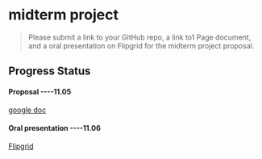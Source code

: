 # midterm project

> Please submit a link to your GitHub repo, a link to1 Page document, and a oral presentation on Flipgrid for the midterm project proposal.  


## Progress Status
#### Proposal ----11.05  
[google doc](https://docs.google.com/document/d/10tFm0jP9xSI9NBj6b4cRIGwK5nti8I8oHTm7PImnPOo/edit#heading=h.9nvcibv3gama)

#### Oral presentation ----11.06
[Flipgrid](https://flipgrid.com/d830278a)  
